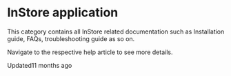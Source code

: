 # InStore application

This category contains all InStore related documentation such as Installation guide, FAQs, troubleshooting guide as so on.

Navigate to the respective help article to see more details.

Updated11 months ago